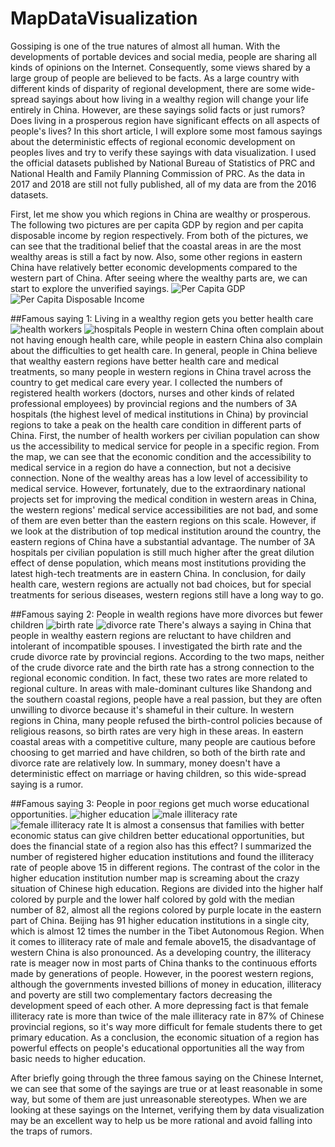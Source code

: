 # MapDataVisualization

Gossiping is one of the true natures of almost all human. With the developments of portable devices and social media, people are sharing all kinds of opinions on the Internet. Consequently, some views shared by a large group of people are believed to be facts. As a large country with different kinds of disparity of regional development, there are some wide-spread sayings about how living in a wealthy region will change your life entirely in China. However, are these sayings solid facts or just rumors? Does living in a prosperous region have significant effects on all aspects of people's lives? In this short article, I will explore some most famous sayings about the deterministic effects of regional economic development on peoples lives and try to verify these sayings with data visualization. I used the official datasets published by National Bureau of Statistics of PRC  and National Health and Family Planning Commission of PRC. As the data in 2017 and 2018 are still not fully published, all of my data are from the 2016 datasets.

First, let me show you which regions in China are wealthy or prosperous. The following two pictures are per capita GDP by region and per capita disposable income by region respectively. From both of the pictures, we can see that the traditional belief that the coastal areas in are the most wealthy areas is still a fact by now. Also, some other regions in eastern China have relatively better economic developments compared to the western part of China. After seeing where the wealthy parts are, we can start to explore the unverified sayings.
![Per Capita GDP](https://github.com/MARVELOUSbear/MapDataVisualization/blob/master/images/gdp.png)
![Per Capita Disposable Income](https://github.com/MARVELOUSbear/MapDataVisualization/blob/master/images/imcome.png)

##Famous saying  1: Living in a wealthy region gets you better health care
![health workers](https://github.com/MARVELOUSbear/MapDataVisualization/blob/master/images/health.png)
![hospitals](https://github.com/MARVELOUSbear/MapDataVisualization/blob/master/images/health.png)
People in western China often complain about not having enough health care, while people in eastern China also complain about the difficulties to get health care. In general, people in China believe that wealthy eastern regions have better health care and medical treatments, so many people in western regions in China travel across the country to get medical care every year. I collected the numbers of registered health workers (doctors, nurses and other kinds of related professional employees) by provincial regions and the numbers of 3A hospitals (the highest level of medical institutions in China) by provincial regions to take a peak on the health care condition in different parts of China. First, the number of health workers per civilian population can show us the accessibility to medical service for people in a specific region. From the map, we can see that the economic condition and the accessibility to medical service in a region do have a connection, but not a decisive connection. None of the wealthy areas has a low level of accessibility to medical service. However, fortunately, due to the extraordinary national projects set for improving the medical condition in western areas in China, the western regions' medical service accessibilities are not bad, and some of them are even better than the eastern regions on this scale. However, if we look at the distribution of top medical institution around the country, the eastern regions of China have a substantial advantage. The number of 3A hospitals per civilian population is still much higher after the great dilution effect of dense population, which means most institutions providing the latest high-tech treatments are in eastern China. In conclusion, for daily health care, western regions are actually not bad choices, but for special treatments for serious diseases, western regions still have a long way to go.

##Famous saying 2: People in wealth regions have more divorces but fewer children 
![birth rate](https://github.com/MARVELOUSbear/MapDataVisualization/blob/master/images/br.png)
![divorce rate](https://github.com/MARVELOUSbear/MapDataVisualization/blob/master/images/dr.png)
There's always a saying in China that people in wealthy eastern regions are reluctant to have children and intolerant of incompatible spouses. I investigated the birth rate and the crude divorce rate by provincial regions. According to the two maps, neither of the crude divorce rate and the birth rate has a strong connection to the regional economic condition. In fact, these two rates are more related to regional culture. In areas with male-dominant cultures like Shandong and the southern coastal regions, people have a real passion, but they are often unwilling to divorce because it's shameful in their culture. In western regions in China, many people refused the birth-control policies because of religious reasons, so birth rates are very high in these areas. In eastern coastal areas with a  competitive culture, many people are cautious before choosing to get married and have children, so both of the birth rate and divorce rate are relatively low. In summary, money doesn't have a deterministic effect on marriage or having children, so this wide-spread saying is a rumor.

##Famous saying 3: People in poor regions get much worse educational opportunities.
![higher education](https://github.com/MARVELOUSbear/MapDataVisualization/blob/master/images/het.png)
![male illiteracy rate](https://github.com/MARVELOUSbear/MapDataVisualization/blob/master/images/milrate.png)
![female illiteracy rate](https://github.com/MARVELOUSbear/MapDataVisualization/blob/master/images/filrate.png)
It is almost a consensus that families with better economic status can give children better educational opportunities, but does the financial state of a region also has this effect? I summarized the number of registered higher education institutions and found the illiteracy rate of people above 15 in different regions. The contrast of the color in the higher education institution number map is screaming about the crazy situation of Chinese high education. Regions are divided into the higher half colored by purple and the lower half colored by gold with the median number of 82, almost all the regions colored by purple locate in the eastern part of China. Beijing has 91 higher education institutions in a single city, which is almost 12 times the number in the Tibet Autonomous Region. When it comes to illiteracy rate of male and female above15, the disadvantage of western China is also pronounced. As a developing country, the illiteracy rate is meager now in most parts of China thanks to the continuous efforts made by generations of people. However, in the poorest western regions, although the governments invested billions of money in education, illiteracy and poverty are still two complementary factors decreasing the development speed of each other. A more depressing fact is that female illiteracy rate is more than twice of the male illiteracy rate in 87% of Chinese provincial regions, so it's way more difficult for female students there to get primary education. As a conclusion, the economic situation of a region has powerful effects on people's educational opportunities all the way from basic needs to higher education.

After briefly going through the three famous saying on the Chinese Internet, we can see that some of the sayings are true or at least reasonable in some way, but some of them are just unreasonable stereotypes. When we are looking at these sayings on the Internet, verifying them by data visualization may be an excellent way to help us be more rational and avoid falling into the traps of rumors.
